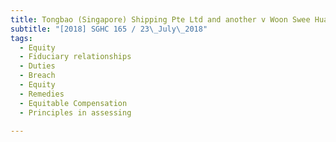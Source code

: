 ```yaml
---
title: Tongbao (Singapore) Shipping Pte Ltd and another v Woon Swee Huat and others 
subtitle: "[2018] SGHC 165 / 23\_July\_2018"
tags:
  - Equity
  - Fiduciary relationships
  - Duties
  - Breach
  - Equity
  - Remedies
  - Equitable Compensation
  - Principles in assessing

---
```


